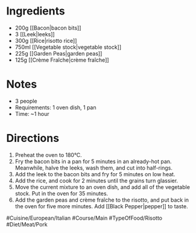 # Ingredients
- 200g [[Bacon|bacon bits]]
- 3 [[Leek|leeks]]
- 300g [[Rice|risotto rice]]
- 750ml [[Vegetable stock|vegetable stock]]
- 225g [[Garden Peas|garden peas]]
- 125g [[Crème Fraîche|crème fraîche]]
# Notes
- 3 people
- Requirements: 1 oven dish, 1 pan
- Time: ~1 hour
# Directions
1. Preheat the oven to 180°C.
2. Fry the bacon bits in a pan for 5 minutes in an already-hot pan. Meanwhile, halve the leeks, wash them, and cut into half-rings. 
3. Add the leek to the bacon bits and fry for 5 minutes on low heat.
4. Add the rice, and cook for 2 minutes until the grains turn glassier.
5. Move the current mixture to an oven dish, and add all of the vegetable stock. Put in the oven for 35 minutes.
6. Add the garden peas and crème fraîche to the risotto, and put back in the oven for five more minutes. Add [[Black Pepper|pepper]] to taste.

#Cuisine/European/Italian #Course/Main #TypeOfFood/Risotto #Diet/Meat/Pork 